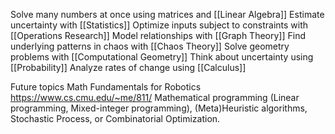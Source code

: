 Solve many numbers at once using matrices and [[Linear Algebra]]
Estimate uncertainty with [[Statistics]]
Optimize inputs subject to constraints with [[Operations Research]]
Model relationships with [[Graph Theory]]
Find underlying patterns in chaos with [[Chaos Theory]]
Solve geometry problems with [[Computational Geometry]]
Think about uncertainty using [[Probability]]
Analyze rates of change using [[Calculus]]

Future topics
Math Fundamentals for Robotics
https://www.cs.cmu.edu/~me/811/
Mathematical programming (Linear programming, Mixed-integer programming), (Meta)Heuristic algorithms, Stochastic Process, or Combinatorial Optimization.